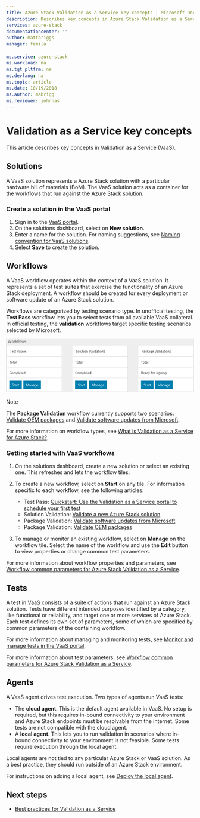 ```yaml
---
title: Azure Stack Validation as a Service key concepts | Microsoft Docs
description: Describes key concepts in Azure Stack Validation as a Service.
services: azure-stack
documentationcenter: ''
author: mattbriggs
manager: femila

ms.service: azure-stack
ms.workload: na
ms.tgt_pltfrm: na
ms.devlang: na
ms.topic: article
ms.date: 10/19/2018
ms.author: mabrigg
ms.reviewer: johnhas
---
```


# Validation as a Service key concepts

This article describes key concepts in Validation as a Service (VaaS).

## Solutions

A VaaS solution represents a Azure Stack solution with a particular hardware bill of materials (BoM). The VaaS solution acts as a container for the workflows that run against the Azure Stack solution.

### Create a solution in the VaaS portal

1. Sign in to the [VaaS portal](https://azurestackvalidation.com).
2. On the solutions dashboard, select on **New solution**.
3. Enter a name for the solution. For naming suggestions, see [Naming convention for VaaS solutions](azure-stack-vaas-best-practice.md#naming-convention-for-vaas-solutions).
4. Select **Save** to create the solution.

## Workflows

A VaaS workflow operates within the context of a VaaS solution. It represents a set of test suites that exercise the functionality of an Azure Stack deployment. A workflow should be created for every deployment or software update of an Azure Stack solution.

Workflows are categorized by testing scenario type. In unofficial testing, the **Test Pass** workflow lets you to select tests from all available VaaS collateral. In official testing, the **validation** workflows target specific testing scenarios selected by Microsoft.

![VaaS workflow tiles](media/tile_all-workflows.png)

> [!NOTE]
> The **Package Validation** workflow currently supports two scenarios: [Validate OEM packages](azure-stack-vaas-validate-oem-package.md) and [Validate software updates from Microsoft](azure-stack-vaas-validate-microsoft-updates.md).

For more information on workflow types, see [What is Validation as a Service for Azure Stack?](azure-stack-vaas-overview.md).

### Getting started with VaaS workflows

1. On the solutions dashboard, create a new solution or select an existing one. This refreshes and lets the workflow tiles.
2. To create a new workflow, select on **Start** on any tile. For information specific to each workflow, see the following articles:
    - Test Pass: [Quickstart: Use the Validation as a Service portal to schedule your first test](azure-stack-vaas-schedule-test-pass.md)
    - Solution Validation: [Validate a new Azure Stack solution](azure-stack-vaas-validate-solution-new.md)
    - Package Validation: [Validate software updates from Microsoft](azure-stack-vaas-validate-microsoft-updates.md)
    - Package Validation: [Validate OEM packages](azure-stack-vaas-validate-oem-package.md)

3. To manage or monitor an existing workflow, select on **Manage** on the workflow tile. Select the name of the workflow and use the **Edit** button to view properties or change common test parameters.

For more information about workflow properties and parameters, see [Workflow common parameters for Azure Stack Validation as a Service](azure-stack-vaas-parameters.md).

## Tests

A test in VaaS consists of a suite of actions that run against an Azure Stack solution. Tests have different intended purposes identified by a category, like functional or reliability, and target one or more services of Azure Stack. Each test defines its own set of parameters, some of which are specified by common parameters of the containing workflow.

For more information about managing and monitoring tests, see [Monitor and manage tests in the VaaS portal](azure-stack-vaas-monitor-test.md).

For more information about test parameters, see [Workflow common parameters for Azure Stack Validation as a Service](azure-stack-vaas-parameters.md).

## Agents

A VaaS agent drives test execution. Two types of agents run VaaS tests:

- The **cloud agent**. This is the default agent available in VaaS. No setup is required, but this requires in-bound connectivity to your environment and Azure Stack endpoints must be resolvable from the internet. Some tests are not compatible with the cloud agent.
- A **local agent**. This lets you to run validation in scenarios where in-bound connectivity to your environment is not feasible. Some tests require execution through the local agent.

Local agents are not tied to any particular Azure Stack or VaaS solution. As a best practice, they should run outside of an Azure Stack environment.

For instructions on adding a local agent, see [Deploy the local agent](azure-stack-vaas-local-agent.md).

## Next steps

- [Best practices for Validation as a Service](azure-stack-vaas-best-practice.md)